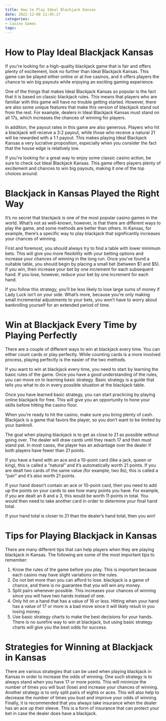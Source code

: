 ```yaml
---
title: How to Play Ideal Blackjack Kansas 
date: 2022-12-08 11:45:17
categories:
- Casino Games
tags:
---
```



#  How to Play Ideal Blackjack Kansas 

If you're looking for a high-quality blackjack game that is fair and offers plenty of excitement, look no further than Ideal Blackjack Kansas. This game can be played either online or at live casinos, and it offers players the chance to win big payouts while enjoying an exciting gaming experience.

One of the things that makes Ideal Blackjack Kansas so popular is the fact that it is based on classic blackjack rules. This means that players who are familiar with this game will have no trouble getting started. However, there are also some unique features that make this version of blackjack stand out from the rest. For example, dealers in Ideal Blackjack Kansas must stand on all 17s, which increases the chances of winning for players.

In addition, the payout rates in this game are also generous. Players who hit a blackjack will receive a 3:2 payout, while those who receive a natural 21 will be rewarded with a 1:1 payout. This makes playing Ideal Blackjack Kansas a very lucrative proposition, especially when you consider the fact that the house edge is relatively low.

If you're looking for a great way to enjoy some classic casino action, be sure to check out Ideal Blackjack Kansas. This game offers players plenty of excitement and chances to win big payouts, making it one of the top choices around.

#  Blackjack in Kansas Played the Right Way 

It’s no secret that blackjack is one of the most popular casino games in the world. What’s not as well-known, however, is that there are different ways to play the game, and some methods are better than others. In Kansas, for example, there’s a specific way to play blackjack that significantly increases your chances of winning.

First and foremost, you should always try to find a table with lower minimum bets. This will give you more flexibility with your betting options and increase your chances of winning in the long run. Once you’ve found a suitable table, you should begin by placing a small bet (between $1 and $5). If you win, then increase your bet by one increment for each subsequent hand. If you lose, however, reduce your bet by one increment for each hand.

If you follow this strategy, you’ll be less likely to lose large sums of money if Lady Luck isn’t on your side. What’s more, because you’re only making small incremental adjustments to your bets, you won’t have to worry about bankrolling yourself for an extended period of time.

#  Win at Blackjack Every Time by Playing Perfectly 

There are a couple of different ways to win at blackjack every time. You can either count cards or play perfectly. While counting cards is a more involved process, playing perfectly is the easier of the two methods.

If you want to win at blackjack every time, you need to start by learning the basic rules of the game. Once you have a good understanding of the rules, you can move on to learning basic strategy. Basic strategy is a guide that tells you what to do in every possible situation at the blackjack table.

Once you have learned basic strategy, you can start practicing by playing online blackjack for free. This will give you an opportunity to hone your skills before hitting the casino floor.

When you’re ready to hit the casino, make sure you bring plenty of cash. Blackjack is a game that favors the player, so you don’t want to be limited by your bankroll.

The goal when playing blackjack is to get as close to 21 as possible without going over. The dealer will draw cards until they reach 17 and then must stand pat. In most cases, the player has an advantage over the dealer if both players have fewer than 21 points.

If you have a hand with an ace and a 10-point card (like a jack, queen or king), this is called a “natural” and it’s automatically worth 21 points. If you are dealt two cards of the same value (for example, two 8s), this is called a “pair” and it’s also worth 21 points.

If your hand doesn’t contain an ace or 10-point card, then you need to add up the points on your cards to see how many points you have. For example, if you are dealt an 8 and a 3, this would be worth 11 points in total. You would then need to take another card in order to determine your final hand total.

If your hand total is closer to 21 than the dealer’s hand total, then you win!

#  Tips for Playing Blackjack in Kansas 

There are many different tips that can help players when they are playing blackjack in Kansas. The following are some of the most important tips to remember:

1. Know the rules of the game before you play. This is important because each casino may have slight variations on the rules. 
2. Do not bet more than you can afford to lose. blackjack is a game of chance, and there is no guarantee that you will win any money. 
3. Split pairs whenever possible. This increases your chances of winning since you will have two hands instead of one. 
4. Only hit on a hand that has a value of 16 or less. Hitting when your hand has a value of 17 or more is a bad move since it will likely result in you losing money. 
5. Use basic strategy charts to make the best decisions for your hands. There is no surefire way to win at blackjack, but using basic strategy charts will give you the best odds for success.

#  Strategies for Winning at Blackjack in Kansas

There are various strategies that can be used when playing blackjack in Kansas in order to increase the odds of winning. One such strategy is to always stand when you have 17 or more points. This will minimize the number of times you will bust (lose) and increase your chances of winning. Another strategy is to only split pairs of eights or aces. This will also help to decrease the number of times you bust and improve your odds of winning. Finally, it is recommended that you always take insurance when the dealer has an ace up their sleeve. This is a form of insurance that can protect your bet in case the dealer does have a blackjack.